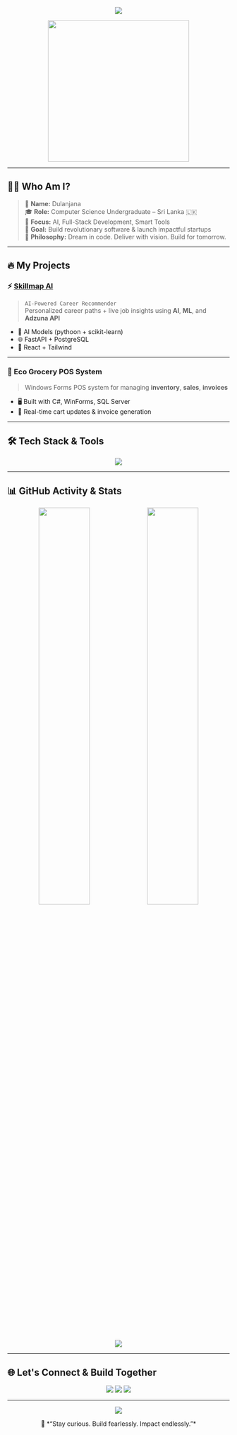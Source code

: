 <!-- ✨ Ultra-Dark GitHub Profile README for Dulanjana-S -->

<!-- Typing Effect Header -->
<p align="center">
  <img src="https://readme-typing-svg.herokuapp.com?font=Fira+Code&weight=600&size=25&duration=3000&pause=500&color=00F0FF&center=true&vCenter=true&width=550&lines=Hey!+I'm+Dulanjana+%F0%9F%91%8B;Full-Stack+Developer+%7C+AI+Dreamer+%7C+Builder;CS+Student;Let's+Build+the+Future+Together+%F0%9F%9A%80" />
</p>

<!-- Hero GIF -->
<p align="center">
  <img src="https://i.pinimg.com/originals/17/63/99/176399870f62cba75c20e2a92da4a7f9.gif" width="320"/>
</p>

---

## 🧑‍💻 Who Am I?

> 🚀 **Name:** Dulanjana  
> 🎓 **Role:** Computer Science Undergraduate – Sri Lanka 🇱🇰  
> 💼 **Focus:** AI, Full-Stack Development, Smart Tools  
> 🎯 **Goal:** Build revolutionary software & launch impactful startups  
> 🧠 **Philosophy:** Dream in code. Deliver with vision. Build for tomorrow.  

---

## 🔥 My Projects

### ⚡ [Skillmap AI](https://github.com/Dulanjana-S/skillmap-ai)
> `AI-Powered Career Recommender`  
> Personalized career paths + live job insights using **AI**, **ML**, and **Adzuna API**

- 🧠 AI Models (pythoon + scikit-learn)
- 🌐 FastAPI + PostgreSQL
- 🎨 React + Tailwind

---

### 🛒 Eco Grocery POS System
> Windows Forms POS system for managing **inventory**, **sales**, **invoices**

- 🖥️ Built with C#, WinForms, SQL Server
- 🧾 Real-time cart updates & invoice generation

---

## 🛠 Tech Stack & Tools

<p align="center">
  <img src="https://skillicons.dev/icons?i=python,fastapi,react,postgresql,flutter,dart,figma,js,ts,tailwind,git,github,vscode&theme=dark" />
</p>

---

## 📊 GitHub Activity & Stats

<p align="center">
  <img src="https://github-readme-stats.vercel.app/api?username=Dulanjana-S&show_icons=true&theme=radical&hide_title=false&count_private=true&hide_border=true" width="48%" />
  <img src="https://github-readme-streak-stats.herokuapp.com/?user=Dulanjana-S&theme=radical&hide_border=true" width="48%" />
</p>

<p align="center">
  <img src="https://github-readme-activity-graph.vercel.app/graph?username=Dulanjana-S&theme=github-compact&hide_border=true&radius=12" />
</p>

---

## 🌐 Let's Connect & Build Together

<p align="center">
  <a href="mailto:dulanjanarajapaksha@gmail.com"><img src="https://img.shields.io/badge/Email-Dulanjanarajapaksha2%40gmail.com-2b3137?style=for-the-badge&logo=gmail&logoColor=red"/></a>
  <a href="https://www.linkedin.com/in/dulanjanarajapaksha/"><img src="https://img.shields.io/badge/LinkedIn-Connect-blue?style=for-the-badge&logo=linkedin&logoColor=white"/></a>
  <a href="https://github.com/Dulanjana-S"><img src="https://img.shields.io/badge/GitHub-Dulanjana--S-171515?style=for-the-badge&logo=github&logoColor=white"/></a>
</p>

---

<p align="center">
  <img src="https://komarev.com/ghpvc/?username=Dulanjana-S&style=flat-square&color=29BCF2" />
</p>

<p align="center">
  🖤 *“Stay curious. Build fearlessly. Impact endlessly.”*
</p>
